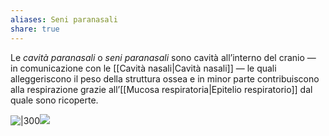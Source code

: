 ```yaml
---
aliases: Seni paranasali
share: true
---
```

Le *cavità paranasali* o *seni paranasali* sono cavità all’interno del cranio — in comunicazione con le [[Cavità nasali|Cavità nasali]] — le quali alleggeriscono il peso della struttura ossea e in minor parte contribuiscono alla respirazione grazie all’[[Mucosa respiratoria|Epitelio respiratorio]] dal quale sono ricoperte.

![|300](fc6851d0db7111bc092d50ebb171e546_MD5%201.png)![](7c9251a35108dd777c2ed02abe09945d_MD5%201.jpg)